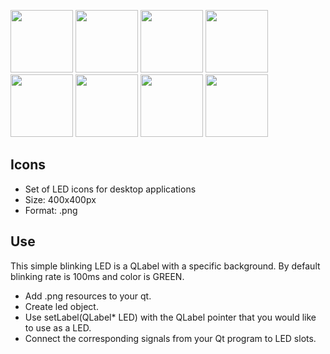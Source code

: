 <img src="https://github.com/IldeMartAhu/icons/blob/main/LED_GREEN_FRAME_ON.png"  width="100" height="100"> <img src="https://github.com/IldeMartAhu/icons/blob/main/LED_GREEN_FRAME_OFF.png"  width="100" height="100"> <img src="https://github.com/IldeMartAhu/icons/blob/main/LED_RED_FRAME_ON.png"  width="100" height="100"> <img src="https://github.com/IldeMartAhu/icons/blob/main/LED_RED_FRAME_OFF.png"  width="100" height="100"> <img src="https://github.com/IldeMartAhu/icons/blob/main/LED_ORANGE_FRAME_ON.png"  width="100" height="100"> <img src="https://github.com/IldeMartAhu/icons/blob/main/LED_ORANGE_FRAME_OFF.png"  width="100" height="100"> <img src="https://github.com/IldeMartAhu/icons/blob/main/LED_BLUE_FRAME_ON.png"  width="100" height="100"> <img src="https://github.com/IldeMartAhu/icons/blob/main/LED_BLUE_FRAME_OFF.png"  width="100" height="100">
## Icons
- Set of LED icons for desktop applications
- Size: 400x400px 
- Format: .png
## Use
This simple blinking LED is a QLabel with a specific background. By default blinking rate is 100ms and color is GREEN.
- Add .png resources to your qt.
- Create led object.
- Use setLabel(QLabel* LED) with the QLabel pointer that you would like to use as a LED.
- Connect the corresponding signals from your Qt program to LED slots.



